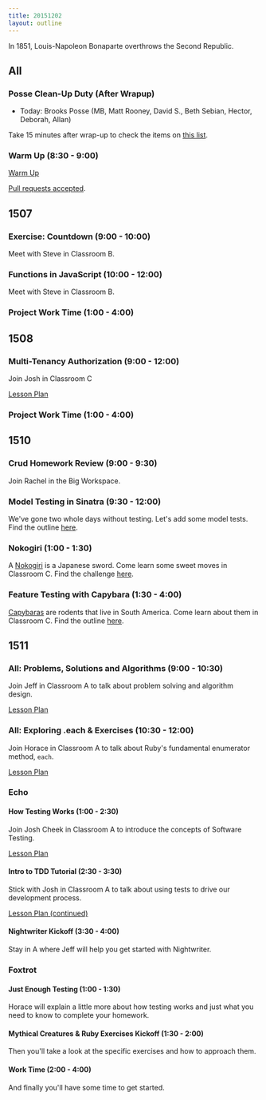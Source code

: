 ```yaml
---
title: 20151202
layout: outline
---
```


In 1851, Louis-Napoleon Bonaparte overthrows the Second Republic.

## All

### Posse Clean-Up Duty (After Wrapup)

* Today: Brooks Posse (MB, Matt Rooney, David S., Beth Sebian, Hector, Deborah, Allan)

Take 15 minutes after wrap-up to check the items on [this list](https://gist.github.com/rwarbelow/f5cfe4333402d043ef2e).

### Warm Up (8:30 - 9:00)

[Warm Up](https://thewarmup.herokuapp.com)

[Pull requests accepted](https://github.com/mikedao/the-warm-up).


## 1507

### Exercise: Countdown (9:00 - 10:00)

Meet with Steve in Classroom B.

### Functions in JavaScript (10:00 - 12:00)

Meet with Steve in Classroom B.

### Project Work Time (1:00 - 4:00)


## 1508

### Multi-Tenancy Authorization (9:00 - 12:00)

Join Josh in Classroom C

[Lesson Plan](https://github.com/turingschool/lesson_plans/blob/master/ruby_03-professional_rails_applications/multitenancy_authorization.md)

### Project Work Time (1:00 - 4:00)


## 1510

### Crud Homework Review (9:00 - 9:30)

Join Rachel in the Big Workspace.

### Model Testing in Sinatra (9:30 - 12:00)

We've gone two whole days without testing. Let's add some model tests. Find the outline [here](https://github.com/turingschool/lesson_plans/blob/master/ruby_02-web_applications_with_ruby/model_testing_in_sinatra.markdown).
### Nokogiri (1:00 - 1:30)

A [Nokogiri](https://www.google.com/search?q=nokogiri&source=lnms&tbm=isch&sa=X&ved=0ahUKEwialLDNtb3JAhVBHGMKHSg5CHYQ_AUICCgC&biw=1600&bih=864&dpr=0.9) is a Japanese sword. Come learn some sweet moves in Classroom C. Find the challenge [here](https://github.com/turingschool/challenges/blob/master/parsing_html.markdown).

### Feature Testing with Capybara (1:30 - 4:00)

[Capybaras](http://www.zooborns.com/.a/6a010535647bf3970b01a3fd3d706c970b-800wi) are rodents that live in South America. Come learn about them in Classroom C. Find the outline [here](https://github.com/turingschool/lesson_plans/blob/master/ruby_02-web_applications_with_ruby/feature_testing_in_sinatra_with_capybara.markdown).

## 1511

### All: Problems, Solutions and Algorithms (9:00 - 10:30)

Join Jeff in Classroom A to talk about problem solving and
algorithm design.

[Lesson Plan](https://github.com/turingschool/lesson_plans/blob/master/ruby_01-object_oriented_programming_with_ruby/problems_solutions_algorithms.markdown)

### All: Exploring .each & Exercises (10:30 - 12:00)

Join Horace in Classroom A to talk about Ruby's
fundamental enumerator method, `each`.

[Lesson Plan](https://github.com/turingschool/lesson_plans/blob/master/ruby_01-object_oriented_programming_with_ruby/primer_on_each.markdown)

### Echo

#### How Testing Works (1:00 - 2:30)

Join Josh Cheek in Classroom A to introduce the concepts
of Software Testing.

[Lesson Plan](https://github.com/turingschool/lesson_plans/blob/master/ruby_01-object_oriented_programming_with_ruby/how_testing_works.markdown)

#### Intro to TDD Tutorial (2:30 - 3:30)

Stick with Josh in Classroom A to talk about using tests
to drive our development process.

[Lesson Plan (continued)](https://github.com/turingschool/lesson_plans/blob/master/ruby_01-object_oriented_programming_with_ruby/how_testing_works.markdown)

#### Nightwriter Kickoff (3:30 - 4:00)

Stay in A where Jeff will help you get started with Nightwriter.

### Foxtrot

#### Just Enough Testing (1:00 - 1:30)

Horace will explain a little more about how testing works and just what you need to know to complete your homework.

#### Mythical Creatures & Ruby Exercises Kickoff (1:30 - 2:00)

Then you'll take a look at the specific exercises and how to approach them.

#### Work Time (2:00 - 4:00)

And finally you'll have some time to get started.
